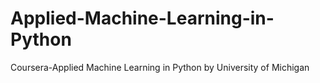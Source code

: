 # Applied-Machine-Learning-in-Python
Coursera-Applied Machine Learning in Python by University of Michigan 
